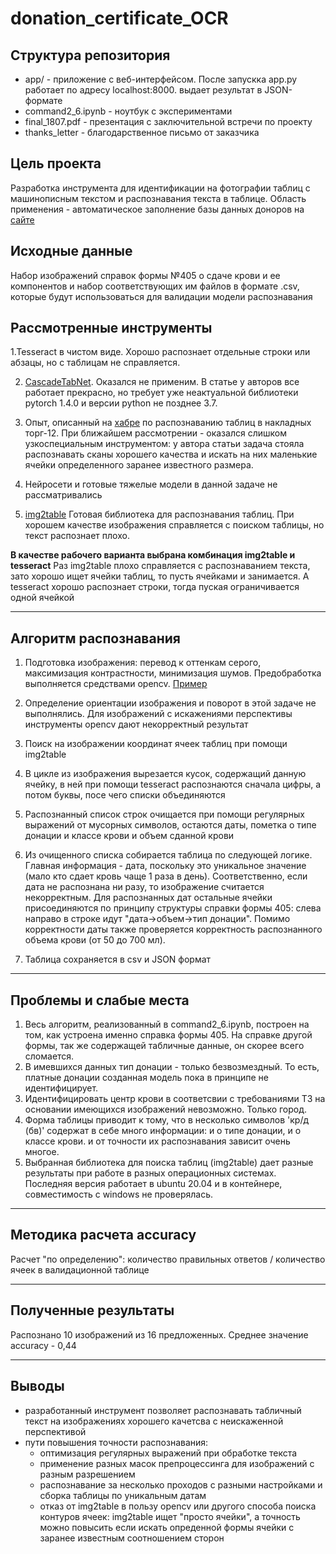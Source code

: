 # donation_certificate_OCR
## Структура репозитория
- app/ - приложение с веб-интерфейсом. После запускка app.py работает по адресу localhost:8000. выдает результат в JSON-формате
- command2_6.ipynb - ноутбук с экспериментами
- final_1807.pdf - презентация с заключительной встречи по проекту
- thanks_letter - благодарственное письмо от заказчика

## Цель проекта
Разработка инструмента для идентификации на фотографии таблиц с машинописным текстом и распознавания текста в таблице. Область применения - автоматическое заполнение базы данных доноров на [сайте](https://donorsearch.org/)
## Исходные данные
Набор изображений справок формы №405 о сдаче крови и ее компонентов и набор соответствующих им файлов в формате .csv, которые будут использоваться для валидации модели распознавания
## Рассмотренные инструменты


1.Tesseract в чистом виде. Хорошо распознает отдельные строки или абзацы, но с таблицам не справляется.

2. [CascadeTabNet](https://github.com/DevashishPrasad/CascadeTabNet). Оказался не применим. В статье у авторов все работает прекрасно, но требует уже неактуальной библиотеки pytorch 1.4.0 и версии python не позднее 3.7.

3. Опыт, описанный на [хабре](https://habr.com/ru/articles/546824/) по распознаванию таблиц в накладных торг-12. При ближайшем рассмотрении - оказался слишком узкоспециальным инструментом: у автора статьи задача стояла распознавать  сканы хорошего качества и искать на них маленькие ячейки определенного заранее известного размера.

4. Нейросети и готовые тяжелые модели в данной задаче не рассматривались

5. [img2table](https://github.com/xavctn/img2table/tree/main) Готовая библиотека для распознавания таблиц. При хорошем качестве изображения справляется с поиском таблицы, но текст распознает плохо.
   
**В качестве рабочего варианта выбрана комбинация img2table и tesseract**
Раз img2table плохо справляется с распознаванием текста, зато хорошо ищет ячейки таблиц, то пусть ячейками и занимается. А tesseract хорошо распознает строки, тогда пуская ограничивается одной ячейкой

_____________
## Алгоритм распознавания
1. Подготовка изображения: перевод к оттенкам серого, максимизация контрастности, минимизация шумов. Предобработка выполняется средствами opencv. [Пример](https://digitology.tech/posts/primenenie-ocr-tesseract-sovmestno-s-python/)

2. Определение ориентации изображения и поворот в этой задаче не выполнялись. Для изображений с искажениями перспективы инструменты opencv дают некорректный результат

3. Поиск на изображении координат ячеек таблиц при помощи img2table

4. В цикле из изображения вырезается кусок, содержащий данную ячейку, в ней при помощи tesseract распознаются сначала цифры, а потом буквы, посе чего списки объединяются

5. Распознанный список строк очищается при помощи регулярных выражений от мусорных символов, остаются даты, пометка о типе донации и классе крови и объем сданной крови

6. Из очищенного списка собирается таблица по следующей логике. Главная информация - дата, поскольку это уникальное значение (мало кто сдает кровь чаще 1 раза в день). Соответственно, если дата не распознана ни разу, то изображение считается некорректным. Для распознанных дат остальные ячейки присоединяются по принципу структуры справки формы 405: слева направо в строке идут "дата->объем->тип донации". Помимо корректности даты также проверяется корректность распознанного объема крови (от 50 до 700 мл).

7. Таблица сохраняется в csv и JSON формат

_____________
## Проблемы и слабые места

1. Весь алгоритм, реализованный в command2_6.ipynb, построен на том, как устроена именно справка формы 405. На справке другой формы, так же содержащей табличные данные, он скорее всего сломается.
2. В имевшихся данных тип донации - только безвозмездный. То есть, платные донации созданная модель пока в принципе не идентифицирует.
3. Идентифицировать центр крови в соответсвии с требованиями ТЗ на основании имеющихся изображений невозможно. Только город.
4. Форма таблицы приводит к тому, что в несколько символов 'кр/д (бв)' содержат в себе много информации: и о типе донации, и о классе крови. и от точности их распознавания зависит очень многое.
5. Выбранная библиотека для поиска таблиц (img2table) дает разные результаты при работе в разных операционных системах. Последняя версия работает в ubuntu 20.04 и в контейнере, совместимость с windows не проверялась. 
_____________
## Методика расчета accuracy

Расчет "по определению": количество правильных ответов / количество ячеек в валидационной таблице
_____________
## Полученные результаты
Распознано 10 изображений из 16 предложенных. 
Среднее значение accuracy - 0,44
_____________
## Выводы
- разработанный инструмент позволяет распознавать табличный текст на изображениях хорошего качетсва с неискаженной перспективой
- пути повышения точности распознавания:
    - оптимизация регулярных выражений при обработке текста
    - применение разных масок препроцессинга для изображений с разным разрешением
    - распознавание за несколько проходов с разными настройками и сборка таблицы по уникальным датам
    - отказ от img2table в пользу opencv или другого способа поиска контуров ячеек: img2table ищет "просто ячейки", а точность можно повысить если искать опреденной формы ячейки с заранее известным соотношением сторон

